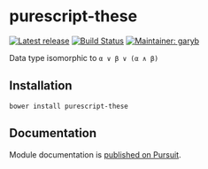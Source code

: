 # purescript-these

[![Latest release](http://img.shields.io/github/release/purescript-contrib/purescript-these.svg)](https://github.com/purescript-contrib/purescript-these/releases)
[![Build Status](https://travis-ci.org/purescript-contrib/purescript-these.svg?branch=master)](https://travis-ci.org/purescript-contrib/purescript-these)
[![Maintainer: garyb](https://img.shields.io/badge/maintainer-garyb-lightgrey.svg)](http://github.com/garyb)

Data type isomorphic to `α ∨ β ∨ (α ∧ β)`

## Installation

```
bower install purescript-these
```

## Documentation

Module documentation is [published on Pursuit](http://pursuit.purescript.org/packages/purescript-these).
